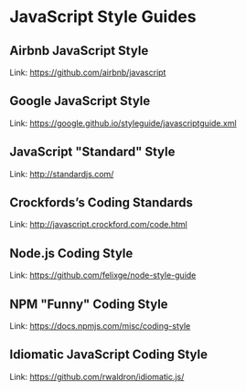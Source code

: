 # JavaScript Style Guides

## Airbnb JavaScript Style

Link: https://github.com/airbnb/javascript

## Google JavaScript Style

Link: https://google.github.io/styleguide/javascriptguide.xml

## JavaScript "Standard" Style

Link: http://standardjs.com/

## Crockfords’s Coding Standards

Link: http://javascript.crockford.com/code.html

## Node.js Coding Style

Link: https://github.com/felixge/node-style-guide

## NPM "Funny" Coding Style

Link: https://docs.npmjs.com/misc/coding-style

## Idiomatic JavaScript Coding Style

Link: https://github.com/rwaldron/idiomatic.js/
